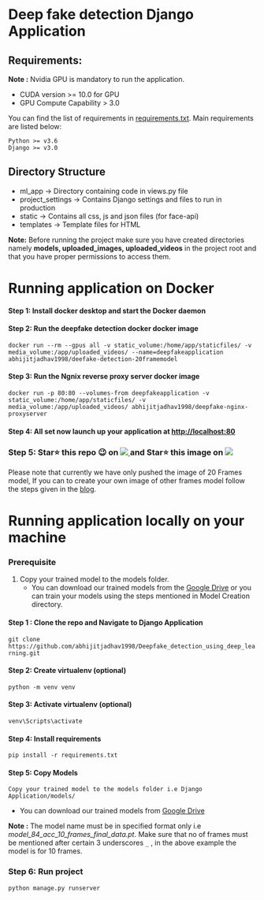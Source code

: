 # Deep fake detection Django Application
## Requirements:

**Note :** Nvidia GPU is mandatory to run the application.
- CUDA version >= 10.0 for GPU
- GPU Compute Capability > 3.0 


You can find the list of requirements in [requirements.txt](https://github.com/abhijitjadhav1998/Deepfake_detection_using_deep_learning/blob/master/Django%20Application/requirements.txt). Main requirements are listed below:

```
Python >= v3.6
Django >= v3.0
```

## Directory Structure

- ml_app -> Directory containing code in views.py file
- project_settings -> Contains Django settings and files to run in production
- static -> Contains all css, js and json files (for face-api)
- templates -> Template files for HTML

<b>Note:</b> Before running the project make sure you have created directories namely <strong>models, uploaded_images, uploaded_videos</strong> in the project root and that you have proper permissions to access them.
# Running application on Docker
#### Step 1: Install docker desktop and start the Docker daemon

#### Step 2: Run the deepfake detection docker docker image
```
docker run --rm --gpus all -v static_volume:/home/app/staticfiles/ -v media_volume:/app/uploaded_videos/ --name=deepfakeapplication abhijitjadhav1998/deefake-detection-20framemodel
```
#### Step 3: Run the Ngnix reverse proxy server docker image
```
docker run -p 80:80 --volumes-from deepfakeapplication -v static_volume:/home/app/staticfiles/ -v media_volume:/app/uploaded_videos/ abhijitjadhav1998/deepfake-nginx-proxyserver
```
#### Step 4: All set now launch up your application at [http://localhost:80](http://localhost:80)

### Step 5: Star⭐ this repo 😉 on <a href="https://github.com/abhijitjadhav1998/Deepfake_detection_using_deep_learning" >  <img src="https://img.shields.io/badge/GitHub-100000?style=for-the-badge&logo=github&logoColor=white" /> </a> and   Star⭐ this image on <a href="https://hub.docker.com/r/abhijitjadhav1998/deefake-detection-20framemodel">  <img src="https://img.shields.io/badge/Docker-2CA5E0?style=for-the-badge&logo=docker&logoColor=white" /> </a>


Please note that currently we have only pushed the image of 20 Frames model, If you can to create your own image of other frames model follow the steps given in the [blog]([https://abhijithjadhav.medium.com/dockerise-deepfake-detection-django-application-using-nvidia-cuda-40cdda3b6d38](https://medium.com/@porwalankit04/dockerise-deepfake-detection-django-application-using-nvidia-cuda-674a7ee4c86f)).

# Running application locally on your machine

### Prerequisite
1. Copy your trained model to the models folder.
   - You can download our trained models from the [Google Drive](https://drive.google.com/drive/folders/1UX8jXUXyEjhLLZ38tcgOwGsZ6XFSLDJ-?usp=sharing) or you can train your models using the steps mentioned in Model Creation directory.

#### Step 1 : Clone the repo and Navigate to Django Application

`git clone https://github.com/abhijitjadhav1998/Deepfake_detection_using_deep_learning.git`

#### Step 2: Create virtualenv (optional)

`python -m venv venv`

#### Step 3: Activate virtualenv (optional)

`venv\Scripts\activate`

#### Step 4: Install requirements

`pip install -r requirements.txt`

#### Step 5: Copy Models

`Copy your trained model to the models folder i.e Django Application/models/`

- You can download our trained models from [Google Drive](https://drive.google.com/drive/folders/1UX8jXUXyEjhLLZ38tcgOwGsZ6XFSLDJ-?usp=sharing)

**Note :** The model name must be in specified format only i.e *model_84_acc_10_frames_final_data.pt*. Make sure that no of frames must be mentioned after certain 3 underscores `_` , in the above example the model is for 10 frames.


### Step 6: Run project

`python manage.py runserver`
